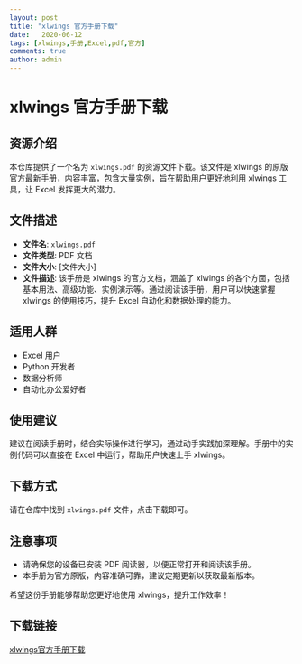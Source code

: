 ```yaml
---
layout: post
title: "xlwings 官方手册下载"
date:   2020-06-12
tags: [xlwings,手册,Excel,pdf,官方]
comments: true
author: admin
---
```

# xlwings 官方手册下载

## 资源介绍

本仓库提供了一个名为 `xlwings.pdf` 的资源文件下载。该文件是 xlwings 的原版官方最新手册，内容丰富，包含大量实例，旨在帮助用户更好地利用 xlwings 工具，让 Excel 发挥更大的潜力。

## 文件描述

- **文件名**: `xlwings.pdf`
- **文件类型**: PDF 文档
- **文件大小**: [文件大小]
- **文件描述**: 该手册是 xlwings 的官方文档，涵盖了 xlwings 的各个方面，包括基本用法、高级功能、实例演示等。通过阅读该手册，用户可以快速掌握 xlwings 的使用技巧，提升 Excel 自动化和数据处理的能力。

## 适用人群

- Excel 用户
- Python 开发者
- 数据分析师
- 自动化办公爱好者

## 使用建议

建议在阅读手册时，结合实际操作进行学习，通过动手实践加深理解。手册中的实例代码可以直接在 Excel 中运行，帮助用户快速上手 xlwings。

## 下载方式

请在仓库中找到 `xlwings.pdf` 文件，点击下载即可。

## 注意事项

- 请确保您的设备已安装 PDF 阅读器，以便正常打开和阅读该手册。
- 本手册为官方原版，内容准确可靠，建议定期更新以获取最新版本。

希望这份手册能够帮助您更好地使用 xlwings，提升工作效率！

## 下载链接

[xlwings官方手册下载](https://pan.quark.cn/s/25809be2aa97)